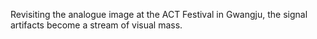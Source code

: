 Revisiting the analogue image at the ACT Festival in Gwangju, the signal artifacts become a stream of visual mass.

